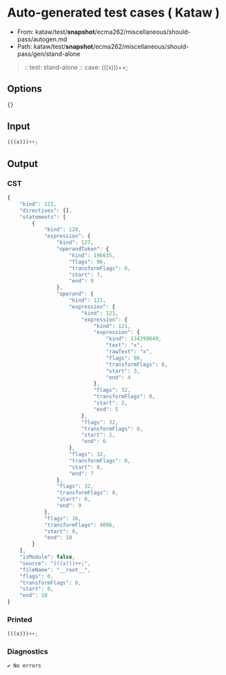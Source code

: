 # Auto-generated test cases ( Kataw )
- From: kataw/test/__snapshot__/ecma262/miscellaneous/should-pass/autogen.md
- Path: kataw/test/__snapshot__/ecma262/miscellaneous/should-pass/gen/stand-alone
> :: test: stand-alone
> :: case: (((x)))++;
## Options

`````js
{}
`````
## Input

`````js
(((x)))++;
`````
## Output

### CST

```javascript
{
    "kind": 122,
    "directives": [],
    "statements": [
        {
            "kind": 120,
            "expression": {
                "kind": 127,
                "operandToken": {
                    "kind": 196635,
                    "flags": 96,
                    "transformFlags": 0,
                    "start": 7,
                    "end": 9
                },
                "operand": {
                    "kind": 121,
                    "expression": {
                        "kind": 121,
                        "expression": {
                            "kind": 121,
                            "expression": {
                                "kind": 134299649,
                                "text": "x",
                                "rawText": "x",
                                "flags": 96,
                                "transformFlags": 0,
                                "start": 3,
                                "end": 4
                            },
                            "flags": 32,
                            "transformFlags": 0,
                            "start": 2,
                            "end": 5
                        },
                        "flags": 32,
                        "transformFlags": 0,
                        "start": 1,
                        "end": 6
                    },
                    "flags": 32,
                    "transformFlags": 0,
                    "start": 0,
                    "end": 7
                },
                "flags": 32,
                "transformFlags": 0,
                "start": 0,
                "end": 9
            },
            "flags": 16,
            "transformFlags": 4096,
            "start": 0,
            "end": 10
        }
    ],
    "isModule": false,
    "source": "(((x)))++;",
    "fileName": "__root__",
    "flags": 0,
    "transformFlags": 0,
    "start": 0,
    "end": 10
}
```

### Printed

```javascript
(((x)))++;
```

### Diagnostics

```javascript
✔ No errors
```

